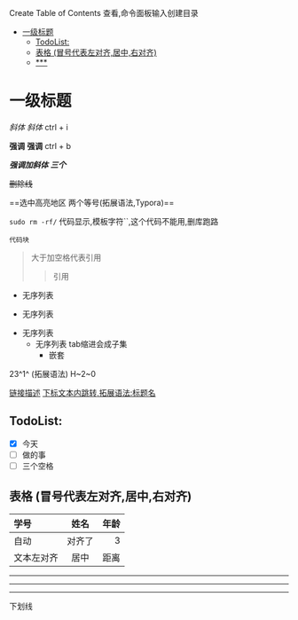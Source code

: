 Create Table of Contents 查看,命令面板输入创建目录
- [一级标题](#一级标题)
  - [TodoList:](#todolist)
  - [表格 (冒号代表左对齐,居中,右对齐)](#表格-冒号代表左对齐居中右对齐)
  - [***](#)


# 一级标题
*斜体*  _斜体_      ctrl + i

**强调** __强调__  ctrl + b

***强调加斜体***  ___三个___  

~~删除线~~

==选中高亮地区 两个等号(拓展语法,Typora)== 

`sudo rm -rf/` 代码显示,模板字符``,这个代码不能用,删库跑路

```
代码块
```

> 大于加空格代表引用
>> 引用

- 无序列表
+ 无序列表
* 无序列表
  * 无序列表 tab缩进会成子集
    * 嵌套


23^1^ (拓展语法)
H~2~0

[链接描述](http://www.baidu.com)
[下标文本内跳转,拓展语法:标题名](#标题名 )


## TodoList:
- [x] 今天
- [ ] 做的事
- [ ] 三个空格

## 表格 (冒号代表左对齐,居中,右对齐)
|学号|姓名|年龄|
|:---| :---: | ---: |   
|自动|对齐了|3|
|文本左对齐|居中|距离

***
---
___
下划线

